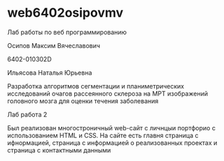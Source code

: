 # web6402osipovmv
Лаб работы по веб программированию 

Осипов Максим Вячеславович

6402-010302D

Ильясова Наталья Юрьевна

Разработка алгоритмов сегментации и планиметрических исследований 
очагов рассеянного склероза на МРТ изображений головного мозга для 
оценки течения заболевания


Лаб работа 2

Был реализован многостроничный web-сайт с личнцыи портфорио с использованием HTML и CSS.
На сайте есть главня страница с ифнормацией, страница с информацией о реализованных проектах 
и страница с контактными данными